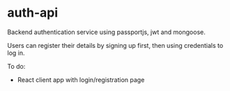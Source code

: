 # auth-api

Backend authentication service using passportjs, jwt and mongoose. 

Users can register their details by signing up first, then using credentials to log in.

To do:

- React client app with login/registration page
